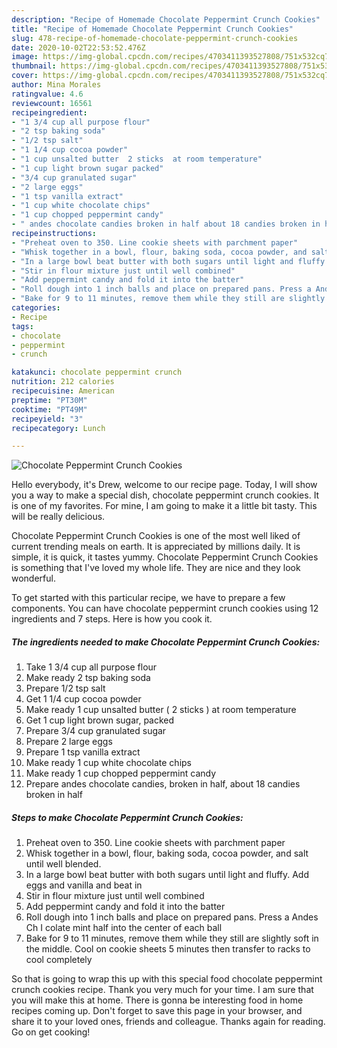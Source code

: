 ```yaml
---
description: "Recipe of Homemade Chocolate Peppermint Crunch Cookies"
title: "Recipe of Homemade Chocolate Peppermint Crunch Cookies"
slug: 478-recipe-of-homemade-chocolate-peppermint-crunch-cookies
date: 2020-10-02T22:53:52.476Z
image: https://img-global.cpcdn.com/recipes/4703411393527808/751x532cq70/chocolate-peppermint-crunch-cookies-recipe-main-photo.jpg
thumbnail: https://img-global.cpcdn.com/recipes/4703411393527808/751x532cq70/chocolate-peppermint-crunch-cookies-recipe-main-photo.jpg
cover: https://img-global.cpcdn.com/recipes/4703411393527808/751x532cq70/chocolate-peppermint-crunch-cookies-recipe-main-photo.jpg
author: Mina Morales
ratingvalue: 4.6
reviewcount: 16561
recipeingredient:
- "1 3/4 cup all purpose flour"
- "2 tsp baking soda"
- "1/2 tsp salt"
- "1 1/4 cup cocoa powder"
- "1 cup unsalted butter  2 sticks  at room temperature"
- "1 cup light brown sugar packed"
- "3/4 cup granulated sugar"
- "2 large eggs"
- "1 tsp vanilla extract"
- "1 cup white chocolate chips"
- "1 cup chopped peppermint candy"
- " andes chocolate candies broken in half about 18 candies broken in half"
recipeinstructions:
- "Preheat oven to 350. Line cookie sheets with parchment paper"
- "Whisk together in a bowl, flour, baking soda, cocoa powder, and salt until well blended."
- "In a large bowl beat butter with both sugars until light and fluffy. Add eggs and vanilla and beat in"
- "Stir in flour mixture just until well combined"
- "Add peppermint candy and fold it into the batter"
- "Roll dough into 1 inch balls and place on prepared pans. Press a Andes Ch I colate mint half into the center of each ball"
- "Bake for 9 to 11 minutes, remove them while they still are slightly soft in the middle. Cool on cookie sheets 5 minutes then transfer to racks to cool completely"
categories:
- Recipe
tags:
- chocolate
- peppermint
- crunch

katakunci: chocolate peppermint crunch 
nutrition: 212 calories
recipecuisine: American
preptime: "PT30M"
cooktime: "PT49M"
recipeyield: "3"
recipecategory: Lunch

---
```



![Chocolate Peppermint Crunch Cookies](https://img-global.cpcdn.com/recipes/4703411393527808/751x532cq70/chocolate-peppermint-crunch-cookies-recipe-main-photo.jpg)

Hello everybody, it's Drew, welcome to our recipe page. Today, I will show you a way to make a special dish, chocolate peppermint crunch cookies. It is one of my favorites. For mine, I am going to make it a little bit tasty. This will be really delicious.



Chocolate Peppermint Crunch Cookies is one of the most well liked of current trending meals on earth. It is appreciated by millions daily. It is simple, it is quick, it tastes yummy. Chocolate Peppermint Crunch Cookies is something that I've loved my whole life. They are nice and they look wonderful.


To get started with this particular recipe, we have to prepare a few components. You can have chocolate peppermint crunch cookies using 12 ingredients and 7 steps. Here is how you cook it.

<!--inarticleads1-->

##### The ingredients needed to make Chocolate Peppermint Crunch Cookies:

1. Take 1 3/4 cup all purpose flour
1. Make ready 2 tsp baking soda
1. Prepare 1/2 tsp salt
1. Get 1 1/4 cup cocoa powder
1. Make ready 1 cup unsalted butter ( 2 sticks ) at room temperature
1. Get 1 cup light brown sugar, packed
1. Prepare 3/4 cup granulated sugar
1. Prepare 2 large eggs
1. Prepare 1 tsp vanilla extract
1. Make ready 1 cup white chocolate chips
1. Make ready 1 cup chopped peppermint candy
1. Prepare  andes chocolate candies, broken in half, about 18 candies broken in half




<!--inarticleads2-->

##### Steps to make Chocolate Peppermint Crunch Cookies:

1. Preheat oven to 350. Line cookie sheets with parchment paper
1. Whisk together in a bowl, flour, baking soda, cocoa powder, and salt until well blended.
1. In a large bowl beat butter with both sugars until light and fluffy. Add eggs and vanilla and beat in
1. Stir in flour mixture just until well combined
1. Add peppermint candy and fold it into the batter
1. Roll dough into 1 inch balls and place on prepared pans. Press a Andes Ch I colate mint half into the center of each ball
1. Bake for 9 to 11 minutes, remove them while they still are slightly soft in the middle. Cool on cookie sheets 5 minutes then transfer to racks to cool completely




So that is going to wrap this up with this special food chocolate peppermint crunch cookies recipe. Thank you very much for your time. I am sure that you will make this at home. There is gonna be interesting food in home recipes coming up. Don't forget to save this page in your browser, and share it to your loved ones, friends and colleague. Thanks again for reading. Go on get cooking!
